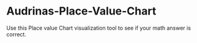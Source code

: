# Audrinas-Place-Value-Chart
Use this Place value Chart visualization tool to see if your math answer is correct.
